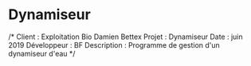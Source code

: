 # Dynamiseur
/* Client : Exploitation Bio Damien Bettex 
   Projet : Dynamiseur
   Date : juin 2019
   Développeur : BF
   Description : Programme de gestion d'un dynamiseur d'eau
*/
